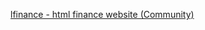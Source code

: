 [lfinance - html finance website (Community)](https://www.figma.com/file/sXh6SUqasjo6IhFCYgVS45/lfinance---html-finance-website-(Community)?node-id=1479%3A801)
